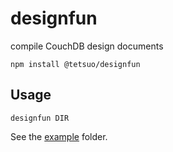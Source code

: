# designfun

compile CouchDB design documents

```
npm install @tetsuo/designfun
```

## Usage

```
designfun DIR
```

See the [example](./example) folder.

